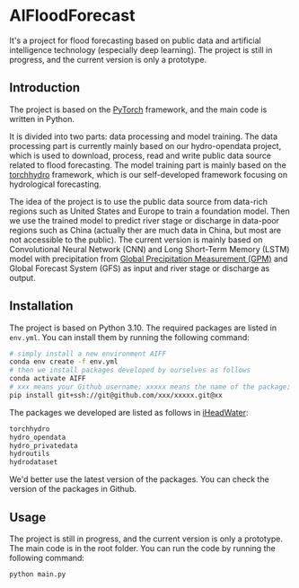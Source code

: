 <!--
 * @Author: Wenyu Ouyang
 * @Date: 2023-10-29 17:35:04
 * @LastEditTime: 2023-11-30 14:33:58
 * @LastEditors: Wenyu Ouyang
 * @Description: USE AI TO FORECAST FLOOD
 * @FilePath: \AIFloodForecast\README.md
 * Copyright (c) 2023-2024 Wenyu Ouyang. All rights reserved.
-->
# AIFloodForecast

It's a project for flood forecasting based on public data and artificial intelligence technology (especially deep learning). The project is still in progress, and the current version is only a prototype.

## Introduction

The project is based on the [PyTorch](https://pytorch.org/) framework, and the main code is written in Python. 

It is divided into two parts: data processing and model training. The data processing part is currently mainly based on our hydro-opendata project, which is used to download, process, read and write public data source related to flood forecasting. The model training part is mainly based on the [torchhydro](https://www.pytorchlightning.ai/) framework, which is our self-developed framework focusing on hydrological forecasting.

The idea of the project is to use the public data source from data-rich regions such as United States and Europe to train a foundation model. Then we use the trained model to predict river stage or discharge in data-poor regions such as China (actually ther are much data in China, but most are not accessible to the public). The current version is mainly based on Convolutional Neural Network (CNN) and Long Short-Term Memory (LSTM) model with precipitation from [Global Precipitation Measurement (GPM)](https://gpm.nasa.gov/) and Global Forecast System (GFS) as input and river stage or discharge as output.

## Installation

The project is based on Python 3.10. The required packages are listed in `env.yml`. You can install them by running the following command:

```bash
# simply install a new environment AIFF
conda env create -f env.yml
# then we install packages developed by ourselves as follows
conda activate AIFF
# xxx means your Github username; xxxxx means the name of the package; xx means the git-branch of the package
pip install git+ssh://git@github.com/xxx/xxxxx.git@xx
```

The packages we developed are listed as follows in [iHeadWater](https://github.com/iHeadWater):

```bash
torchhydro
hydro_opendata
hydro_privatedata
hydroutils
hydrodataset
```

We'd better use the latest version of the packages. You can check the version of the packages in Github.

## Usage

The project is still in progress, and the current version is only a prototype. The main code is in the root folder. You can run the code by running the following command:

```bash
python main.py
```
